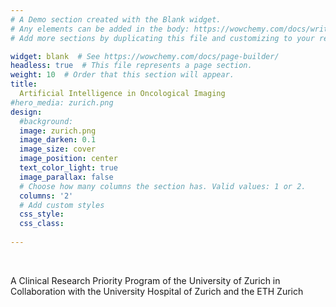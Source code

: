 ```yaml
---
# A Demo section created with the Blank widget.
# Any elements can be added in the body: https://wowchemy.com/docs/writing-markdown-latex/
# Add more sections by duplicating this file and customizing to your requirements.

widget: blank  # See https://wowchemy.com/docs/page-builder/
headless: true  # This file represents a page section.
weight: 10  # Order that this section will appear.
title:
  Artificial Intelligence in Oncological Imaging
#hero_media: zurich.png
design:
  #background:
  image: zurich.png
  image_darken: 0.1
  image_size: cover
  image_position: center
  text_color_light: true
  image_parallax: false
  # Choose how many columns the section has. Valid values: 1 or 2.
  columns: '2'
  # Add custom styles
  css_style:
  css_class: 
  
---
```


<br>

A Clinical Research Priority Program of the University of Zurich in Collaboration with the University Hospital of Zurich and the ETH Zurich
